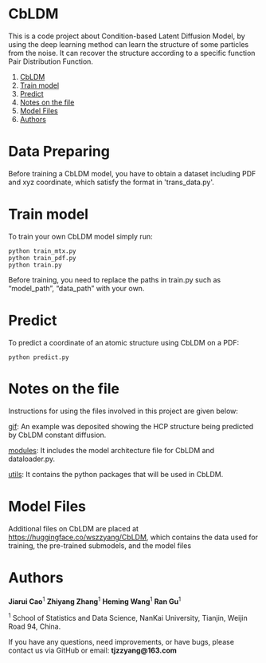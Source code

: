 # CbLDM
This is a code project about Condition-based Latent Diffusion Model, by using the deep learning method can learn the structure of some particles from the noise. It can recover the structure according to a specific function Pair Distribution Function.
1. [CbLDM](#CbLDM)
2. [Train model](#Train-model)
3. [Predict](#Predict)
4. [Notes on the file](#Notes-on-the-file)
5. [Model Files](#Model-Files)
6. [Authors](#Authors)
# Data Preparing
Before training a CbLDM model, you have to obtain a dataset including PDF and xyz coordinate, which satisfy the format in 'trans_data.py'.
# Train model
To train your own CbLDM model simply run:
```
python train_mtx.py
python train_pdf.py
python train.py
```
Before training, you need to replace the paths in train.py such as “model_path”, “data_path” with your own.

# Predict
To predict a coordinate of an atomic structure using CbLDM on a PDF:
```
python predict.py
```

# Notes on the file
Instructions for using the files involved in this project are given below:

[gif](gif): An example was deposited showing the HCP structure being predicted by CbLDM constant diffusion.

[modules](modules): It includes the model architecture file for CbLDM and dataloader.py.

[utils](utils): It contains the python packages that will be used in CbLDM.

# Model Files
Additional files on CbLDM are placed at https://huggingface.co/wszzyang/CbLDM, which contains the data used for training, the pre-trained submodels, and the model files

# Authors
__Jiarui Cao__<sup>1</sup> 
__Zhiyang Zhang__<sup>1</sup> 
__Heming Wang__<sup>1</sup> 
__Ran Gu__<sup>1</sup> 

<sup>1</sup> School of Statistics and Data Science, NanKai University, Tianjin, Weijin Road 94, China.

If you have any questions, need improvements, or have bugs, please contact us via GitHub or email: __tjzzyang@163.com__
